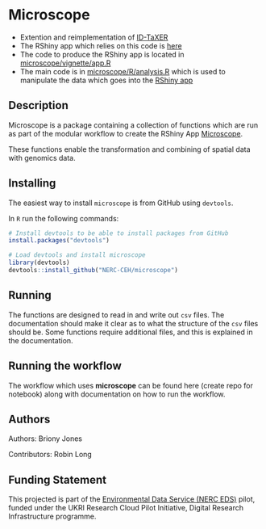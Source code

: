 # Microscope

- Extention and reimplementation of [ID-TaXER](https://catalogue.ceh.ac.uk/documents/3da8144d-519f-4b93-b375-60dd49257cc9)
- The RShiny app which relies on this code is [here](https://cehrse-boost.datalabs.ceh.ac.uk/)
- The code to produce the RShiny app is located in [microscope/vignette/app.R](https://github.com/NERC-CEH/microscope/blob/main/vignette/app.R)
- The main code is in [microscope/R/analysis.R](https://github.com/NERC-CEH/microscope/blob/main/R/analysis.R) which is used to manipulate the data which goes into the [RShiny app](https://cehrse-boost.datalabs.ceh.ac.uk/)

## Description

Microscope is a package containing a collection of functions which are run as part of the modular workflow to create the RShiny App [Microscope](https://cehrse-boost.datalabs.ceh.ac.uk/).

These functions enable the transformation and combining of spatial data with genomics data.

## Installing

The easiest way to install `microscope` is from GitHub using `devtools`.

In `R` run the following commands:

```R
# Install devtools to be able to install packages from GitHub
install.packages("devtools")

# Load devtools and install microscope
library(devtools)
devtools::install_github("NERC-CEH/microscope")
```

## Running

The functions are designed to read in and write out `csv` files.  The documentation should make it clear as to what the structure of the `csv` files should be.  Some functions require additional files, and this is explained in the documentation.

## Running the workflow

The workflow which uses **microscope** can be found here (create repo for notebook) along with documentation on how to run the workflow.

## Authors

Authors: Briony Jones

Contributors: Robin Long

## Funding Statement
This projected is part of the [Environmental Data Service (NERC EDS)](https://eds.ukri.org/environmental-data-service) pilot, funded under the UKRI Research Cloud Pilot Initiative, Digital Research Infrastructure programme.
